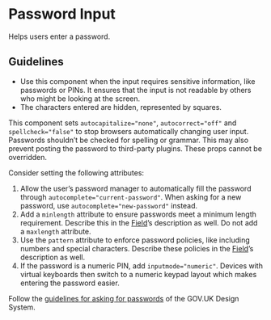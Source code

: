 <!-- @license CC0-1.0 -->

# Password Input

Helps users enter a password.

## Guidelines

- Use this component when the input requires sensitive information, like passwords or PINs.
  It ensures that the input is not readable by others who might be looking at the screen.
- The characters entered are hidden, represented by squares.

This component sets `autocapitalize="none"`, `autocorrect="off"` and `spellcheck="false"` to stop browsers automatically changing user input.
Passwords shouldn’t be checked for spelling or grammar.
This may also prevent posting the password to third-party plugins.
These props cannot be overridden.

Consider setting the following attributes:

1. Allow the user’s password manager to automatically fill the password through `autocomplete="current-password"`.
   When asking for a new password, use `autocomplete="new-password"` instead.
2. Add a `minlength` attribute to ensure passwords meet a minimum length requirement.
   Describe this in the [Field](/docs/components-forms-field--docs)’s description as well.
   Do not add a `maxlength` attribute.
3. Use the `pattern` attribute to enforce password policies, like including numbers and special characters.
   Describe these policies in the [Field](/docs/components-forms-field--docs)’s description as well.
4. If the password is a numeric PIN, add `inputmode="numeric"`.
   Devices with virtual keyboards then switch to a numeric keypad layout which makes entering the password easier.

Follow the [guidelines for asking for passwords](https://design-system.service.gov.uk/patterns/passwords/) of the GOV.UK Design System.
